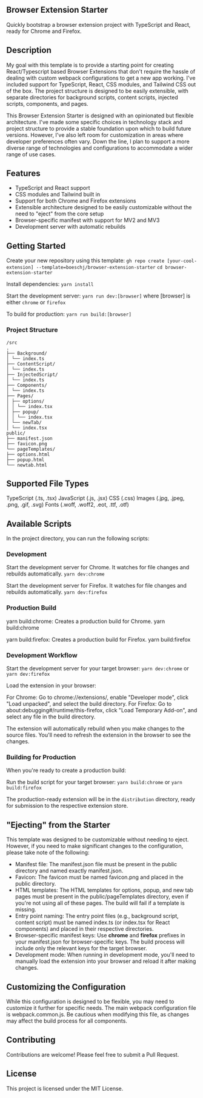 ## Browser Extension Starter

Quickly bootstrap a browser extension project with TypeScript and React, ready for Chrome and Firefox.

## Description

My goal with this template is to provide a starting point for creating React/Typescript based Browser Extensions that don't require the hassle of dealing with custom webpack configurations to get a new app working. I've included support for TypeScript, React, CSS modules, and Tailwind CSS out of the box. The project structure is designed to be easily extensible, with separate directories for background scripts, content scripts, injected scripts, components, and pages.

This Browser Extension Starter is designed with an opinionated but flexible architecture. I've made some specific choices in technology stack and project structure to provide a stable foundation upon which to build future versions. However, I've also left room for customization in areas where developer preferences often vary. Down the line, I plan to support a more diverse range of technologies and configurations to accommodate a wider range of use cases.

## Features

- TypeScript and React support
- CSS modules and Tailwind built in
- Support for both Chrome and Firefox extensions
- Extensible architecture designed to be easily customizable without the need to "eject" from the core setup
- Browser-specific manifest with support for MV2 and MV3
- Development server with automatic rebuilds

## Getting Started

Create your new repository using this template:
`gh repo create [your-cool-extension] --template=boeschj/browser-extension-starter`
`cd browser-extension-starter`

Install dependencies:
`yarn install`

Start the development server:
`yarn run dev:[browser]` where [browser] is either `chrome` or `firefox`

To build for production:
`yarn run build:[browser]`

### Project Structure

```
/src
.
├── Background/
│ └── index.ts
├── ContentScript/
│ └── index.ts
├── InjectedScript/
│ └── index.ts
├── Components/
│ └── index.ts
├── Pages/
│ ├── options/
│ │ └── index.tsx
│ ├── popup/
│ │ └── index.tsx
│ └── newTab/
│ └── index.tsx
public/
├── manifest.json
├── favicon.png
└── pageTemplates/
├── options.html
├── popup.html
└── newtab.html
```

## Supported File Types

TypeScript (.ts, .tsx)
JavaScript (.js, .jsx)
CSS (.css)
Images (.jpg, .jpeg, .png, .gif, .svg)
Fonts (.woff, .woff2, .eot, .ttf, .otf)

## Available Scripts

In the project directory, you can run the following scripts:

### Development

Start the development server for Chrome. It watches for file changes and rebuilds automatically.
`yarn dev:chrome`

Start the development server for Firefox. It watches for file changes and rebuilds automatically.
`yarn dev:firefox`

### Production Build

yarn build:chrome: Creates a production build for Chrome.
yarn build:chrome

yarn build:firefox: Creates a production build for Firefox.
yarn build:firefox

### Development Workflow

Start the development server for your target browser:
`yarn dev:chrome`
or
`yarn dev:firefox`

Load the extension in your browser:

For Chrome: Go to chrome://extensions/, enable "Developer mode", click "Load unpacked", and select the build directory.
For Firefox: Go to about:debugging#/runtime/this-firefox, click "Load Temporary Add-on", and select any file in the build directory.

The extension will automatically rebuild when you make changes to the source files. You'll need to refresh the extension in the browser to see the changes.

### Building for Production

When you're ready to create a production build:

Run the build script for your target browser:
`yarn build:chrome`
or
`yarn build:firefox`

The production-ready extension will be in the `distribution` directory, ready for submission to the respective extension store.

## "Ejecting" from the Starter

This template was designed to be customizable without needing to eject. However, if you need to make significant changes to the configuration, please take note of the following:

- Manifest file: The manifest.json file must be present in the public directory and named exactly manifest.json.
- Favicon: The favicon must be named favicon.png and placed in the public directory.
- HTML templates: The HTML templates for options, popup, and new tab pages must be present in the public/pageTemplates directory, even if you're not using all of these pages. The build will fail if a template is missing.
- Entry point naming: The entry point files (e.g., background script, content script) must be named index.ts (or index.tsx for React components) and placed in their respective directories.
- Browser-specific manifest keys: Use **chrome** and **firefox** prefixes in your manifest.json for browser-specific keys. The build process will include only the relevant keys for the target browser.
- Development mode: When running in development mode, you'll need to manually load the extension into your browser and reload it after making changes.

## Customizing the Configuration

While this configuration is designed to be flexible, you may need to customize it further for specific needs. The main webpack configuration file is webpack.common.js. Be cautious when modifying this file, as changes may affect the build process for all components.

## Contributing

Contributions are welcome! Please feel free to submit a Pull Request.

## License

This project is licensed under the MIT License.
